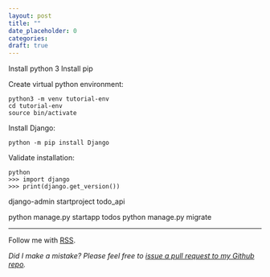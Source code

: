 ```yaml
---
layout: post
title: ""
date_placeholder: 0
categories:
draft: true
---
```


Install python 3
Install pip

Create virtual python environment:

    python3 -m venv tutorial-env
    cd tutorial-env
    source bin/activate

Install Django:

    python -m pip install Django

Validate installation:

    python
    >>> import django
    >>> print(django.get_version())

django-admin startproject todo_api

python manage.py startapp todos
python manage.py migrate

---

Follow me with [RSS](https://sundin.github.io/feed.xml).

_Did I make a mistake? Please feel free to [issue a pull request to my Github repo](https://github.com/Sundin/sundin.github.io)._
